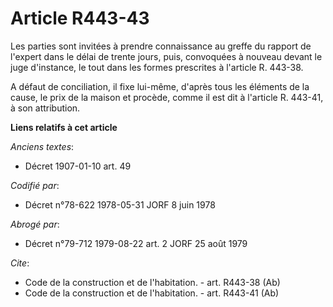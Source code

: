 # Article R443-43

Les parties sont invitées à prendre connaissance au greffe du rapport de l'expert dans le délai de trente jours, puis,
convoquées à nouveau devant le juge d'instance, le tout dans les formes prescrites à l'article R. 443-38.

A défaut de conciliation, il fixe lui-même, d'après tous les éléments de la cause, le prix de la maison et procède, comme il
est dit à l'article R. 443-41, à son attribution.

**Liens relatifs à cet article**

_Anciens textes_:

  - Décret  1907-01-10 art. 49

_Codifié par_:

  - Décret n°78-622 1978-05-31 JORF 8 juin 1978

_Abrogé par_:

  - Décret n°79-712 1979-08-22 art. 2 JORF 25 août 1979

_Cite_:

  - Code de la construction et de l'habitation. - art. R443-38 (Ab)
  - Code de la construction et de l'habitation. - art. R443-41 (Ab)
